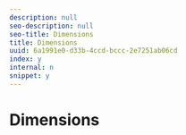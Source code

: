```yaml
---
description: null
seo-description: null
seo-title: Dimensions
title: Dimensions
uuid: 6a1991e0-d33b-4ccd-bccc-2e7251ab06cd
index: y
internal: n
snippet: y
---
```


# Dimensions

